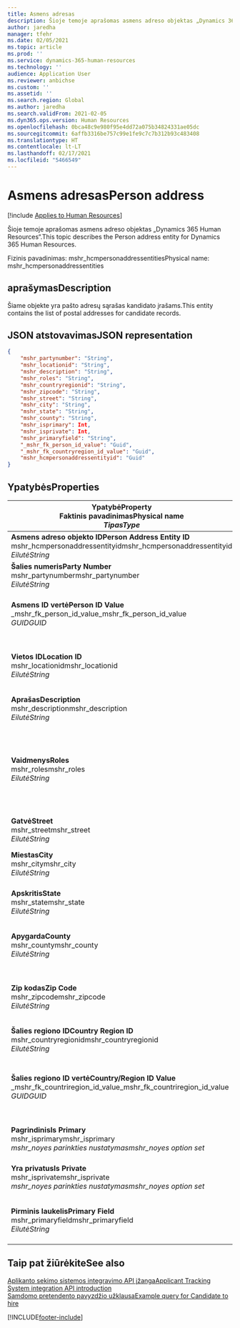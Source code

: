 ```yaml
---
title: Asmens adresas
description: Šioje temoje aprašomas asmens adreso objektas „Dynamics 365 Human Resources“.
author: jaredha
manager: tfehr
ms.date: 02/05/2021
ms.topic: article
ms.prod: ''
ms.service: dynamics-365-human-resources
ms.technology: ''
audience: Application User
ms.reviewer: anbichse
ms.custom: ''
ms.assetid: ''
ms.search.region: Global
ms.author: jaredha
ms.search.validFrom: 2021-02-05
ms.dyn365.ops.version: Human Resources
ms.openlocfilehash: 0bca48c9e980f95e4dd72a075b34824331ae05dc
ms.sourcegitcommit: 6affb3316be757c99e1fe9c7c7b312b93c483408
ms.translationtype: HT
ms.contentlocale: lt-LT
ms.lasthandoff: 02/17/2021
ms.locfileid: "5466549"
---
```

# <a name="person-address"></a><span data-ttu-id="df0f7-103">Asmens adresas</span><span class="sxs-lookup"><span data-stu-id="df0f7-103">Person address</span></span>

[!include [Applies to Human Resources](../includes/applies-to-hr.md)]

<span data-ttu-id="df0f7-104">Šioje temoje aprašomas asmens adreso objektas „Dynamics 365 Human Resources“.</span><span class="sxs-lookup"><span data-stu-id="df0f7-104">This topic describes the Person address entity for Dynamics 365 Human Resources.</span></span>

<span data-ttu-id="df0f7-105">Fizinis pavadinimas: mshr_hcmpersonaddressentities</span><span class="sxs-lookup"><span data-stu-id="df0f7-105">Physical name: mshr_hcmpersonaddressentities</span></span>

## <a name="description"></a><span data-ttu-id="df0f7-106">aprašymas</span><span class="sxs-lookup"><span data-stu-id="df0f7-106">Description</span></span>

<span data-ttu-id="df0f7-107">Šiame objekte yra pašto adresų sąrašas kandidato įrašams.</span><span class="sxs-lookup"><span data-stu-id="df0f7-107">This entity contains the list of postal addresses for candidate records.</span></span>

## <a name="json-representation"></a><span data-ttu-id="df0f7-108">JSON atstovavimas</span><span class="sxs-lookup"><span data-stu-id="df0f7-108">JSON representation</span></span>

```json
{
    "mshr_partynumber": "String",
    "mshr_locationid": "String",
    "mshr_description": "String",
    "mshr_roles": "String",
    "mshr_countryregionid": "String",
    "mshr_zipcode": "String",
    "mshr_street": "String",
    "mshr_city": "String",
    "mshr_state": "String",
    "mshr_county": "String",
    "mshr_isprimary": Int,
    "mshr_isprivate": Int,
    "mshr_primaryfield": "String",
    "_mshr_fk_person_id_value": "Guid",
    "_mshr_fk_countryregion_id_value": "Guid",
    "mshr_hcmpersonaddressentityid": "Guid"
}
```

## <a name="properties"></a><span data-ttu-id="df0f7-109">Ypatybės</span><span class="sxs-lookup"><span data-stu-id="df0f7-109">Properties</span></span>

| <span data-ttu-id="df0f7-110">Ypatybė</span><span class="sxs-lookup"><span data-stu-id="df0f7-110">Property</span></span><br><span data-ttu-id="df0f7-111">**Faktinis pavadinimas**</span><span class="sxs-lookup"><span data-stu-id="df0f7-111">**Physical name**</span></span><br><span data-ttu-id="df0f7-112">**_Tipas_**</span><span class="sxs-lookup"><span data-stu-id="df0f7-112">**_Type_**</span></span> | <span data-ttu-id="df0f7-113">Naudoti</span><span class="sxs-lookup"><span data-stu-id="df0f7-113">Use</span></span> | <span data-ttu-id="df0f7-114">aprašymas</span><span class="sxs-lookup"><span data-stu-id="df0f7-114">Description</span></span> |
| --- | --- | --- |
| <span data-ttu-id="df0f7-115">**Asmens adreso objekto ID**</span><span class="sxs-lookup"><span data-stu-id="df0f7-115">**Person Address Entity ID**</span></span><br><span data-ttu-id="df0f7-116">mshr_hcmpersonaddressentityid</span><span class="sxs-lookup"><span data-stu-id="df0f7-116">mshr_hcmpersonaddressentityid</span></span><br><span data-ttu-id="df0f7-117">*Eilutė*</span><span class="sxs-lookup"><span data-stu-id="df0f7-117">*String*</span></span> | <span data-ttu-id="df0f7-118">Tik skaitomas</span><span class="sxs-lookup"><span data-stu-id="df0f7-118">Read-only</span></span><br><span data-ttu-id="df0f7-119">Būtina</span><span class="sxs-lookup"><span data-stu-id="df0f7-119">Required</span></span> | <span data-ttu-id="df0f7-120">Sistemos sukurtas unikalus identifikatorius objekto įrašui.</span><span class="sxs-lookup"><span data-stu-id="df0f7-120">System-generated unique identifier for the entity record.</span></span> |
| <span data-ttu-id="df0f7-121">**Šalies numeris**</span><span class="sxs-lookup"><span data-stu-id="df0f7-121">**Party Number**</span></span><br><span data-ttu-id="df0f7-122">mshr_partynumber</span><span class="sxs-lookup"><span data-stu-id="df0f7-122">mshr_partynumber</span></span><br><span data-ttu-id="df0f7-123">*Eilutė*</span><span class="sxs-lookup"><span data-stu-id="df0f7-123">*String*</span></span> | <span data-ttu-id="df0f7-124">Skaitymas/rašymas</span><span class="sxs-lookup"><span data-stu-id="df0f7-124">Read/write</span></span><br><span data-ttu-id="df0f7-125">Būtina</span><span class="sxs-lookup"><span data-stu-id="df0f7-125">Required</span></span> | <span data-ttu-id="df0f7-126">Susijusios šalies (asmens) įrašo ID.</span><span class="sxs-lookup"><span data-stu-id="df0f7-126">The ID of the associated party (person) record.</span></span> |
| <span data-ttu-id="df0f7-127">**Asmens ID vertė**</span><span class="sxs-lookup"><span data-stu-id="df0f7-127">**Person ID Value**</span></span><br><span data-ttu-id="df0f7-128">_mshr_fk_person_id_value</span><span class="sxs-lookup"><span data-stu-id="df0f7-128">_mshr_fk_person_id_value</span></span><br><span data-ttu-id="df0f7-129">*GUID*</span><span class="sxs-lookup"><span data-stu-id="df0f7-129">*GUID*</span></span> | <span data-ttu-id="df0f7-130">Tik skaitomas</span><span class="sxs-lookup"><span data-stu-id="df0f7-130">Read-only</span></span><br><span data-ttu-id="df0f7-131">Būtina</span><span class="sxs-lookup"><span data-stu-id="df0f7-131">Required</span></span><br><span data-ttu-id="df0f7-132">Užsienio raktas: mshr_dirpersonentityid of mshr_dirpersonentity</span><span class="sxs-lookup"><span data-stu-id="df0f7-132">Foreign key: mshr_dirpersonentityid of mshr_dirpersonentity</span></span> | <span data-ttu-id="df0f7-133">Sistemos sukurtas šalies (asmens) identifikatoriaus objekto įrašas.</span><span class="sxs-lookup"><span data-stu-id="df0f7-133">The system-generated identifier of the party (person) entity record.</span></span> |
| <span data-ttu-id="df0f7-134">**Vietos ID**</span><span class="sxs-lookup"><span data-stu-id="df0f7-134">**Location ID**</span></span><br><span data-ttu-id="df0f7-135">mshr_locationid</span><span class="sxs-lookup"><span data-stu-id="df0f7-135">mshr_locationid</span></span><br><span data-ttu-id="df0f7-136">*Eilutė*</span><span class="sxs-lookup"><span data-stu-id="df0f7-136">*String*</span></span> | <span data-ttu-id="df0f7-137">Skaitymas/rašymas</span><span class="sxs-lookup"><span data-stu-id="df0f7-137">Read/write</span></span><br><span data-ttu-id="df0f7-138">Būtina</span><span class="sxs-lookup"><span data-stu-id="df0f7-138">Required</span></span> | <span data-ttu-id="df0f7-139">Adreso įrašo vietos ID.</span><span class="sxs-lookup"><span data-stu-id="df0f7-139">The location ID of the address record.</span></span> <span data-ttu-id="df0f7-140">Nustatymas mshr_logisticspostaladdresslocationcdsentity objekte.</span><span class="sxs-lookup"><span data-stu-id="df0f7-140">Set up in mshr_logisticspostaladdresslocationcdsentity entity.</span></span> |
| <span data-ttu-id="df0f7-141">**Aprašas**</span><span class="sxs-lookup"><span data-stu-id="df0f7-141">**Description**</span></span><br><span data-ttu-id="df0f7-142">mshr_description</span><span class="sxs-lookup"><span data-stu-id="df0f7-142">mshr_description</span></span><br><span data-ttu-id="df0f7-143">*Eilutė*</span><span class="sxs-lookup"><span data-stu-id="df0f7-143">*String*</span></span> | <span data-ttu-id="df0f7-144">Skaitymas/rašymas</span><span class="sxs-lookup"><span data-stu-id="df0f7-144">Read/write</span></span><br><span data-ttu-id="df0f7-145">Būtina</span><span class="sxs-lookup"><span data-stu-id="df0f7-145">Required</span></span> | <span data-ttu-id="df0f7-146">Kandidato adreso aprašas.</span><span class="sxs-lookup"><span data-stu-id="df0f7-146">A description of the candidate’s address.</span></span> |
| <span data-ttu-id="df0f7-147">**Vaidmenys**</span><span class="sxs-lookup"><span data-stu-id="df0f7-147">**Roles**</span></span><br><span data-ttu-id="df0f7-148">mshr_roles</span><span class="sxs-lookup"><span data-stu-id="df0f7-148">mshr_roles</span></span><br><span data-ttu-id="df0f7-149">*Eilutė*</span><span class="sxs-lookup"><span data-stu-id="df0f7-149">*String*</span></span> | <span data-ttu-id="df0f7-150">Skaitymas/rašymas</span><span class="sxs-lookup"><span data-stu-id="df0f7-150">Read/write</span></span><br><span data-ttu-id="df0f7-151">Būtina</span><span class="sxs-lookup"><span data-stu-id="df0f7-151">Required</span></span> | <span data-ttu-id="df0f7-152">Vaidmenys priskirti šiam adresui.</span><span class="sxs-lookup"><span data-stu-id="df0f7-152">The roles assigned for this address.</span></span> <span data-ttu-id="df0f7-153">Daugiau nei vienas vaidmuo gali būti priskirtas.</span><span class="sxs-lookup"><span data-stu-id="df0f7-153">More than one role can be assigned.</span></span> <span data-ttu-id="df0f7-154">Visi vaidmenys turi būti atskirti kabliataškiu.</span><span class="sxs-lookup"><span data-stu-id="df0f7-154">Each role should be separated by a semicolon.</span></span> <span data-ttu-id="df0f7-155">Galiojančios vertės esančios mshr_logisticslocationroleentity objekte.</span><span class="sxs-lookup"><span data-stu-id="df0f7-155">Valid values contained in the mshr_logisticslocationroleentity entity.</span></span> |
| <span data-ttu-id="df0f7-156">**Gatvė**</span><span class="sxs-lookup"><span data-stu-id="df0f7-156">**Street**</span></span><br><span data-ttu-id="df0f7-157">mshr_street</span><span class="sxs-lookup"><span data-stu-id="df0f7-157">mshr_street</span></span><br><span data-ttu-id="df0f7-158">*Eilutė*</span><span class="sxs-lookup"><span data-stu-id="df0f7-158">*String*</span></span> | <span data-ttu-id="df0f7-159">Skaitymas/rašymas</span><span class="sxs-lookup"><span data-stu-id="df0f7-159">Read/write</span></span><br><span data-ttu-id="df0f7-160">Pasirinktinai</span><span class="sxs-lookup"><span data-stu-id="df0f7-160">Optional</span></span> | <span data-ttu-id="df0f7-161">Gatvės numeris.</span><span class="sxs-lookup"><span data-stu-id="df0f7-161">The street number.</span></span> |
| <span data-ttu-id="df0f7-162">**Miestas**</span><span class="sxs-lookup"><span data-stu-id="df0f7-162">**City**</span></span><br><span data-ttu-id="df0f7-163">mshr_city</span><span class="sxs-lookup"><span data-stu-id="df0f7-163">mshr_city</span></span><br><span data-ttu-id="df0f7-164">*Eilutė*</span><span class="sxs-lookup"><span data-stu-id="df0f7-164">*String*</span></span> | <span data-ttu-id="df0f7-165">Skaitymas/rašymas</span><span class="sxs-lookup"><span data-stu-id="df0f7-165">Read/write</span></span><br><span data-ttu-id="df0f7-166">Pasirinktinai</span><span class="sxs-lookup"><span data-stu-id="df0f7-166">Optional</span></span> | <span data-ttu-id="df0f7-167">Adrese nurodytas miestas.</span><span class="sxs-lookup"><span data-stu-id="df0f7-167">The city of the address.</span></span> <span data-ttu-id="df0f7-168">Nustatymas mshr_logisticsaddresscityentity objekte.</span><span class="sxs-lookup"><span data-stu-id="df0f7-168">Set up in mshr_logisticsaddresscityentity entity.</span></span> |
| <span data-ttu-id="df0f7-169">**Apskritis**</span><span class="sxs-lookup"><span data-stu-id="df0f7-169">**State**</span></span><br><span data-ttu-id="df0f7-170">mshr_state</span><span class="sxs-lookup"><span data-stu-id="df0f7-170">mshr_state</span></span><br><span data-ttu-id="df0f7-171">*Eilutė*</span><span class="sxs-lookup"><span data-stu-id="df0f7-171">*String*</span></span> | <span data-ttu-id="df0f7-172">Skaitymas/rašymas</span><span class="sxs-lookup"><span data-stu-id="df0f7-172">Read/write</span></span><br><span data-ttu-id="df0f7-173">Pasirinktinai</span><span class="sxs-lookup"><span data-stu-id="df0f7-173">Optional</span></span> | <span data-ttu-id="df0f7-174">Adreso būsena.</span><span class="sxs-lookup"><span data-stu-id="df0f7-174">The state of the address.</span></span> <span data-ttu-id="df0f7-175">Nustatymas mshr_logisticsaddressstateentity objekte.</span><span class="sxs-lookup"><span data-stu-id="df0f7-175">Set up in mshr_logisticsaddressstateentity entity.</span></span> |
| <span data-ttu-id="df0f7-176">**Apygarda**</span><span class="sxs-lookup"><span data-stu-id="df0f7-176">**County**</span></span><br><span data-ttu-id="df0f7-177">mshr_county</span><span class="sxs-lookup"><span data-stu-id="df0f7-177">mshr_county</span></span><br><span data-ttu-id="df0f7-178">*Eilutė*</span><span class="sxs-lookup"><span data-stu-id="df0f7-178">*String*</span></span> | <span data-ttu-id="df0f7-179">Skaitymas/rašymas</span><span class="sxs-lookup"><span data-stu-id="df0f7-179">Read/write</span></span><br><span data-ttu-id="df0f7-180">Pasirinktinai</span><span class="sxs-lookup"><span data-stu-id="df0f7-180">Optional</span></span> | <span data-ttu-id="df0f7-181">Adrese nurodyta apygarda.</span><span class="sxs-lookup"><span data-stu-id="df0f7-181">The county of the address.</span></span> <span data-ttu-id="df0f7-182">Nustatymas mshr_logisticsaddresscountyentity objekte.</span><span class="sxs-lookup"><span data-stu-id="df0f7-182">Set up in mshr_logisticsaddresscountyentity entity.</span></span> |
| <span data-ttu-id="df0f7-183">**Zip kodas**</span><span class="sxs-lookup"><span data-stu-id="df0f7-183">**Zip Code**</span></span><br><span data-ttu-id="df0f7-184">mshr_zipcode</span><span class="sxs-lookup"><span data-stu-id="df0f7-184">mshr_zipcode</span></span><br><span data-ttu-id="df0f7-185">*Eilutė*</span><span class="sxs-lookup"><span data-stu-id="df0f7-185">*String*</span></span> | <span data-ttu-id="df0f7-186">Skaitymas/rašymas</span><span class="sxs-lookup"><span data-stu-id="df0f7-186">Read/write</span></span><br><span data-ttu-id="df0f7-187">Pasirinktinai</span><span class="sxs-lookup"><span data-stu-id="df0f7-187">Optional</span></span> | <span data-ttu-id="df0f7-188">Adreso ZIP/pašto kodas.</span><span class="sxs-lookup"><span data-stu-id="df0f7-188">The zip/postal code of the address.</span></span> <span data-ttu-id="df0f7-189">Nustatymas mshr_logisticsaddresspostalcodeentity objekte.</span><span class="sxs-lookup"><span data-stu-id="df0f7-189">Set up in mshr_logisticsaddresspostalcodeentity entity.</span></span> |
| <span data-ttu-id="df0f7-190">**Šalies regiono ID**</span><span class="sxs-lookup"><span data-stu-id="df0f7-190">**Country Region ID**</span></span><br><span data-ttu-id="df0f7-191">mshr_countryregionid</span><span class="sxs-lookup"><span data-stu-id="df0f7-191">mshr_countryregionid</span></span><br><span data-ttu-id="df0f7-192">*Eilutė*</span><span class="sxs-lookup"><span data-stu-id="df0f7-192">*String*</span></span> | <span data-ttu-id="df0f7-193">Skaitymas/rašymas</span><span class="sxs-lookup"><span data-stu-id="df0f7-193">Read/write</span></span><br><span data-ttu-id="df0f7-194">Pasirinktinai</span><span class="sxs-lookup"><span data-stu-id="df0f7-194">Optional</span></span> | <span data-ttu-id="df0f7-195">Adreso šalis arba regionas.</span><span class="sxs-lookup"><span data-stu-id="df0f7-195">The country or region of the address.</span></span> |
| <span data-ttu-id="df0f7-196">**Šalies regiono ID vertė**</span><span class="sxs-lookup"><span data-stu-id="df0f7-196">**Country/Region ID Value**</span></span><br><span data-ttu-id="df0f7-197">_mshr_fk_countriregion_id_value</span><span class="sxs-lookup"><span data-stu-id="df0f7-197">_mshr_fk_countriregion_id_value</span></span><br><span data-ttu-id="df0f7-198">*GUID*</span><span class="sxs-lookup"><span data-stu-id="df0f7-198">*GUID*</span></span> | <span data-ttu-id="df0f7-199">Tik skaitomas</span><span class="sxs-lookup"><span data-stu-id="df0f7-199">Read-only</span></span><br><span data-ttu-id="df0f7-200">Pasirinktinai</span><span class="sxs-lookup"><span data-stu-id="df0f7-200">Optional</span></span><br><span data-ttu-id="df0f7-201">Užsienio raktas: mshr_logisticaddresscountryregionentityid mshr_logisticsaddresscountryregionentity</span><span class="sxs-lookup"><span data-stu-id="df0f7-201">Foreign key: mshr_logisticaddresscountryregionentityid of mshr_logisticsaddresscountryregionentity</span></span> | <span data-ttu-id="df0f7-202">Sistemos sukurtas unikalus asmens identifikatoriaus šalies/regiono adresui.</span><span class="sxs-lookup"><span data-stu-id="df0f7-202">System-generated unique identifier of the country/region of the address.</span></span> |
| <span data-ttu-id="df0f7-203">**Pagrindinis**</span><span class="sxs-lookup"><span data-stu-id="df0f7-203">**Is Primary**</span></span><br><span data-ttu-id="df0f7-204">mshr_isprimary</span><span class="sxs-lookup"><span data-stu-id="df0f7-204">mshr_isprimary</span></span><br><span data-ttu-id="df0f7-205">*mshr_noyes parinkties nustatymas*</span><span class="sxs-lookup"><span data-stu-id="df0f7-205">*mshr_noyes option set*</span></span> | <span data-ttu-id="df0f7-206">Skaitymas/rašymas</span><span class="sxs-lookup"><span data-stu-id="df0f7-206">Read/write</span></span><br><span data-ttu-id="df0f7-207">Būtina</span><span class="sxs-lookup"><span data-stu-id="df0f7-207">Required</span></span> | <span data-ttu-id="df0f7-208">Nustato, ar šis adresas yra pagrindinis asmens adresas.</span><span class="sxs-lookup"><span data-stu-id="df0f7-208">Identifies whether this address is the primary address for the person of the defined role.</span></span> |
| <span data-ttu-id="df0f7-209">**Yra privatus**</span><span class="sxs-lookup"><span data-stu-id="df0f7-209">**Is Private**</span></span><br><span data-ttu-id="df0f7-210">mshr_isprivate</span><span class="sxs-lookup"><span data-stu-id="df0f7-210">mshr_isprivate</span></span><br><span data-ttu-id="df0f7-211">*mshr_noyes parinkties nustatymas*</span><span class="sxs-lookup"><span data-stu-id="df0f7-211">*mshr_noyes option set*</span></span> | <span data-ttu-id="df0f7-212">Skaitymas/rašymas</span><span class="sxs-lookup"><span data-stu-id="df0f7-212">Read/write</span></span><br><span data-ttu-id="df0f7-213">Būtina</span><span class="sxs-lookup"><span data-stu-id="df0f7-213">Required</span></span> | <span data-ttu-id="df0f7-214">Nustato, ar šis adresas yra privatus asmens su nustatytu vaidmeniu adresas.</span><span class="sxs-lookup"><span data-stu-id="df0f7-214">Identifies whether this address is a private address for the person.</span></span> |
| <span data-ttu-id="df0f7-215">**Pirminis laukelis**</span><span class="sxs-lookup"><span data-stu-id="df0f7-215">**Primary Field**</span></span><br><span data-ttu-id="df0f7-216">mshr_primaryfield</span><span class="sxs-lookup"><span data-stu-id="df0f7-216">mshr_primaryfield</span></span><br><span data-ttu-id="df0f7-217">*Eilutė*</span><span class="sxs-lookup"><span data-stu-id="df0f7-217">*String*</span></span> | <span data-ttu-id="df0f7-218">Tik skaitomas</span><span class="sxs-lookup"><span data-stu-id="df0f7-218">Read-only</span></span><br><span data-ttu-id="df0f7-219">Būtina</span><span class="sxs-lookup"><span data-stu-id="df0f7-219">Required</span></span> | <span data-ttu-id="df0f7-220">Laukeliai, kurie naudojami kaip pirminis objekto įrašo identifikatorius.</span><span class="sxs-lookup"><span data-stu-id="df0f7-220">Field used as a primary identifier of the entity record.</span></span> <span data-ttu-id="df0f7-221">Šalies numerio, tipo ir vietos ID derinys.</span><span class="sxs-lookup"><span data-stu-id="df0f7-221">Combination of party number and location ID.</span></span> |

## <a name="see-also"></a><span data-ttu-id="df0f7-222">Taip pat žiūrėkite</span><span class="sxs-lookup"><span data-stu-id="df0f7-222">See also</span></span>

[<span data-ttu-id="df0f7-223">Aplikanto sekimo sistemos integravimo API įžanga</span><span class="sxs-lookup"><span data-stu-id="df0f7-223">Applicant Tracking System integration API introduction</span></span>](hr-admin-integration-ats-api-introduction.md)<br>
[<span data-ttu-id="df0f7-224">Samdomo pretendento pavyzdžio užklausa</span><span class="sxs-lookup"><span data-stu-id="df0f7-224">Example query for Candidate to hire</span></span>](hr-admin-integration-ats-api-candidate-to-hire-example-query.md)



[!INCLUDE[footer-include](../includes/footer-banner.md)]